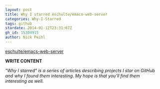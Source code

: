 ```yaml
---
layout: post
title: Why I starred eschulte/emacs-web-server
categories: Why-I-Starred
tags: github
stardate: 2014-01-12T23:31:07Z
gh_id: 15304915
author: Nick Peihl
---
```


[eschulte/emacs-web-server](star.repo.html_url)

**WRITE CONTENT**

*"Why I starred" is a series of articles describing projects I star on GitHub and why I found them interesting. My hope is that you'll find them interesting as well.*

